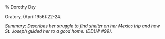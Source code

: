 % Dorothy Day

Oratory, (April 1956):22-24.

*Summary: Describes her struggle to find shelter on her Mexico trip and
how St. Joseph guided her to a good home. (DDLW \#99).*


